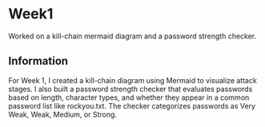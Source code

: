 # Week1

Worked on a kill-chain mermaid diagram and a password strength checker.

## Information

For Week 1, I created a kill-chain diagram using Mermaid to visualize attack stages. I also built a password strength checker that evaluates passwords based on length, character types, and whether they appear in a common password list like rockyou.txt. The checker categorizes passwords as Very Weak, Weak, Medium, or Strong.

